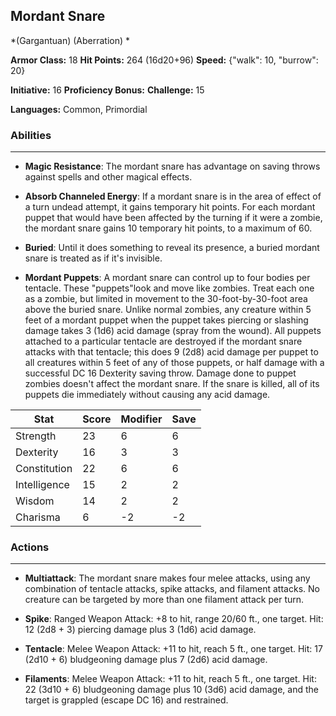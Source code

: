 ## Mordant Snare
*(Gargantuan) (Aberration) *

**Armor Class:** 18
**Hit Points:** 264 (16d20+96)
**Speed:** {"walk": 10, "burrow": 20}

**Initiative:** 16
**Proficiency Bonus:**
**Challenge:** 15

**Languages:** Common, Primordial

### Abilities
 --- 
- **Magic Resistance**: The mordant snare has advantage on saving throws against spells and other magical effects.

- **Absorb Channeled Energy**: If a mordant snare is in the area of effect of a turn undead attempt, it gains temporary hit points. For each mordant puppet that would have been affected by the turning if it were a zombie, the mordant snare gains 10 temporary hit points, to a maximum of 60.

- **Buried**: Until it does something to reveal its presence, a buried mordant snare is treated as if it's invisible.

- **Mordant Puppets**: A mordant snare can control up to four bodies per tentacle. These "puppets"look and move like zombies. Treat each one as a zombie, but limited in movement to the 30-foot-by-30-foot area above the buried snare. Unlike normal zombies, any creature within 5 feet of a mordant puppet when the puppet takes piercing or slashing damage takes 3 (1d6) acid damage (spray from the wound). All puppets attached to a particular tentacle are destroyed if the mordant snare attacks with that tentacle; this does 9 (2d8) acid damage per puppet to all creatures within 5 feet of any of those puppets, or half damage with a successful DC 16 Dexterity saving throw. Damage done to puppet zombies doesn't affect the mordant snare. If the snare is killed, all of its puppets die immediately without causing any acid damage.



| Stat | Score | Modifier | Save |
| ---- | ---- | ---- | ---- |
| Strength | 23 | 6 | 6 |
| Dexterity | 16 | 3 | 3 |
| Constitution | 22 | 6 | 6 |
| Intelligence | 15 | 2 | 2 |
| Wisdom | 14 | 2 | 2 |
| Charisma | 6 | -2 | -2 |

### Actions
 --- 
- **Multiattack**: The mordant snare makes four melee attacks, using any combination of tentacle attacks, spike attacks, and filament attacks. No creature can be targeted by more than one filament attack per turn.

- **Spike**: Ranged Weapon Attack: +8 to hit, range 20/60 ft., one target. Hit: 12 (2d8 + 3) piercing damage plus 3 (1d6) acid damage.

- **Tentacle**: Melee Weapon Attack: +11 to hit, reach 5 ft., one target. Hit: 17 (2d10 + 6) bludgeoning damage plus 7 (2d6) acid damage.

- **Filaments**: Melee Weapon Attack: +11 to hit, reach 5 ft., one target. Hit: 22 (3d10 + 6) bludgeoning damage plus 10 (3d6) acid damage, and the target is grappled (escape DC 16) and restrained.

